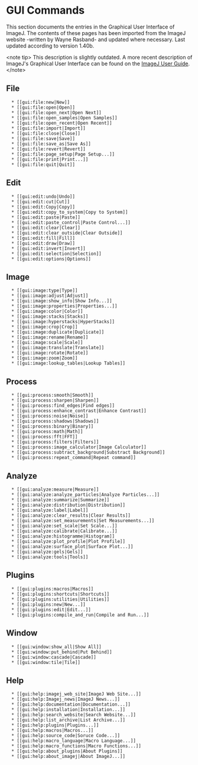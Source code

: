 # GUI Commands

This section documents the entries in the Graphical User Interface of
ImageJ. The contents of these pages has been imported from the ImageJ
website -written by Wayne Rasband- and updated where necessary. Last
updated according to version 1.40b.

\<note tip\> This description is slightly outdated. A more recent
description of ImageJ\'s Graphical User Interface can be found on the
[ImageJ User Guide](http://imagej.nih.gov/ij/docs/guide/). \</note\>

## File

      * [[gui:file:new|New]]
      * [[gui:file:open|Open]]
      * [[gui:file:open_next|Open Next]]
      * [[gui:file:open_samples|Open Samples]]
      * [[gui:file:open_recent|Open Recent]]
      * [[gui:file:import|Import]]
      * [[gui:file:close|Close]]
      * [[gui:file:save|Save]]
      * [[gui:file:save_as|Save As]]
      * [[gui:file:revert|Revert]]
      * [[gui:file:page_setup|Page Setup...]]
      * [[gui:file:print|Print...]]
      * [[gui:file:quit|Quit]]

## Edit

      * [[gui:edit:undo|Undo]]
      * [[gui:edit:cut|Cut]]
      * [[gui:edit:Copy|Copy]]
      * [[gui:edit:copy_to_system|Copy to System]]
      * [[gui:edit:paste|Paste]]
      * [[gui:edit:paste_control|Paste Control...]]
      * [[gui:edit:clear|Clear]]
      * [[gui:edit:clear_outside|Clear Outside]]
      * [[gui:edit:fill|Fill]]
      * [[gui:edit:draw|Draw]]
      * [[gui:edit:invert|Invert]]
      * [[gui:edit:selection|Selection]]
      * [[gui:edit:options|Options]]

## Image

      * [[gui:image:type|Type]]
      * [[gui:image:adjust|Adjust]]
      * [[gui:image:show_info|Show Info...]]
      * [[gui:image:properties|Properties...]]
      * [[gui:image:color|Color]]
      * [[gui:image:stacks|Stacks]]
      * [[gui:image:hyperstacks|HyperStacks]]
      * [[gui:image:crop|Crop]]
      * [[gui:image:duplicate|Duplicate]]
      * [[gui:image:rename|Rename]]
      * [[gui:image:scale|Scale]]
      * [[gui:image:translate|Translate]]
      * [[gui:image:rotate|Rotate]]
      * [[gui:image:zoom|Zoom]]
      * [[gui:image:lookup_tables|Lookup Tables]]

## Process

      * [[gui:process:smooth|Smooth]]
      * [[gui:process:sharpen|Sharpen]]
      * [[gui:process:find_edges|Find edges]]
      * [[gui:process:enhance_contrast|Enhance Contrast]]
      * [[gui:process:noise|Noise]]
      * [[gui:process:shadows|Shadows]]
      * [[gui:process:binary|Binary]]
      * [[gui:process:math|Math]]
      * [[gui:process:fft|FFT]]
      * [[gui:process:filters|Filters]]
      * [[gui:process:image_calculator|Image Calculator]]
      * [[gui:process:subtract_background|Substract Background]]
      * [[gui:process:repeat_command|Repeat command]]

## Analyze

      * [[gui:analyze:measure|Measure]]
      * [[gui:analyze:analyze_particles|Analyze Particles...]]
      * [[gui:analyze:summarize|Summarize]]
      * [[gui:analyze:distribution|Distribution]]
      * [[gui:analyze:label|Label]]
      * [[gui:analyze:clear_results|Clear Results]]
      * [[gui:analyze:set_measurements|Set Measurements...]]
      * [[gui:analyze:set_scale|Set Scale...]]
      * [[gui:analyze:calibrate|Calibrate...]]
      * [[gui:analyze:histogramme|Histogram]]
      * [[gui:analyze:plot_profile|Plot Profile]]
      * [[gui:analyze:surface_plot|Surface Plot...]]
      * [[gui:analyze:gels|Gels]]
      * [[gui:analyze:tools|Tools]]

## Plugins

      * [[gui:plugins:macros|Macros]]
      * [[gui:plugins:shortcuts|Shortcuts]]
      * [[gui:plugins:utilities|Utilities]]
      * [[gui:plugins:new|New...]]
      * [[gui:plugins:edit|Edit...]]
      * [[gui:plugins:compile_and_run|Compile and Run...]]

## Window

      * [[gui:window:show_all|Show All]]
      * [[gui:window:put_behind|Put Behind]]
      * [[gui:window:cascade|Cascade]]
      * [[gui:window:tile|Tile]]

## Help

      * [[gui:help:imagej_web_site|ImageJ Web Site...]]
      * [[gui:help:Imagej_news|ImageJ News...]]
      * [[gui:help:documentation|Documentation...]]
      * [[gui:help:installation|Installation...]]
      * [[gui:help:search_website|Search Website...]]
      * [[gui:help:list_archive|List Archive...]]
      * [[gui:help:plugins|Plugins...]]
      * [[gui:help:macros|Macros...]]
      * [[gui:help:source_code|Soruce Code...]]
      * [[gui:help:macro_language|Macro Language...]]
      * [[gui:help:macro_functions|Macro Functions...]]
      * [[gui:help:about_plugins|About Plugins]]
      * [[gui:help:about_imagej|About ImageJ...]] 
